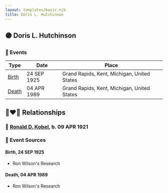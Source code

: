 ```yaml
---
layout: templates/basic.njk
title: Doris L. Hutchinson
---
```

## 🟣 Doris L. Hutchinson

### 📆 Events

Type | Date | Place
------ | ------ | ------
[Birth](#event-89975b21-3a7f-4c1c-80fa-1085f774dc0f) | 24 SEP 1925 | Grand Rapids, Kent, Michigan, United States
[Death](#event-8ec99072-19ec-4662-8598-d6af2f65dda3) | 04 APR 1989 | Grand Rapids, Kent, Michigan, United States

## 👩‍❤️‍👨 Relationships

### 🔵 [Ronald D. Kobel](/people/4/42573952), b. 09 APR 1921

### 📰 Event Sources

#### <a id="event-89975b21-3a7f-4c1c-80fa-1085f774dc0f"></a> Birth, 24 SEP 1925
* Ron Wilson's Research

#### <a id="event-8ec99072-19ec-4662-8598-d6af2f65dda3"></a> Death, 04 APR 1989
* Ron Wilson's Research